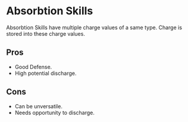 # Absorbtion Skills
Absorbtion Skills have multiple charge values of a same type.
Charge is stored into these charge values.
## Pros
- Good Defense.
- High potential discharge.
## Cons
- Can be unversatile.
- Needs opportunity to discharge.